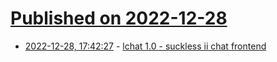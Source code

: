 # [Published on 2022-12-28](index.md)

* [2022-12-28, 17:42:27](https://lobste.rs/s/ierrtn/lchat_1_0_suckless_ii_chat_frontend) - [lchat 1.0 - suckless ii chat frontend](https://tools.suckless.org/lchat/)
